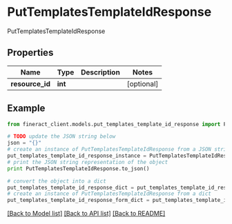 # PutTemplatesTemplateIdResponse

PutTemplatesTemplateIdResponse

## Properties

Name | Type | Description | Notes
------------ | ------------- | ------------- | -------------
**resource_id** | **int** |  | [optional] 

## Example

```python
from fineract_client.models.put_templates_template_id_response import PutTemplatesTemplateIdResponse

# TODO update the JSON string below
json = "{}"
# create an instance of PutTemplatesTemplateIdResponse from a JSON string
put_templates_template_id_response_instance = PutTemplatesTemplateIdResponse.from_json(json)
# print the JSON string representation of the object
print PutTemplatesTemplateIdResponse.to_json()

# convert the object into a dict
put_templates_template_id_response_dict = put_templates_template_id_response_instance.to_dict()
# create an instance of PutTemplatesTemplateIdResponse from a dict
put_templates_template_id_response_form_dict = put_templates_template_id_response.from_dict(put_templates_template_id_response_dict)
```
[[Back to Model list]](../README.md#documentation-for-models) [[Back to API list]](../README.md#documentation-for-api-endpoints) [[Back to README]](../README.md)


